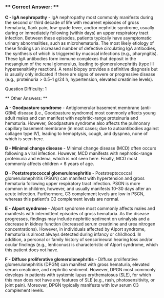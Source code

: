 ### ** Correct Answer: **

**C - IgA nephropathy** - IgA nephropathy most commonly manifests during the second or third decade of life with recurrent episodes of gross hematuria, flank pain, low-grade fever, and/or nephritic syndrome, usually during or immediately following (within days) an upper respiratory tract infection. Between these episodes, patients typically have asymptomatic urinary abnormalities, such as microhematuria. The most likely etiology of these findings an increased number of defective circulating IgA antibodies, the synthesis of which is triggered by mucosal infections (e.g., pharyngitis). These IgA antibodies form immune complexes that deposit in the mesangium of the renal glomerulus, leading to glomerulonephritis (type III hypersensitivity reaction). A renal biopsy provides a definitive diagnosis but is usually only indicated if there are signs of severe or progressive disease (e.g., proteinuria > 0.5–1 g/24 h, hypertension, elevated creatinine levels).

Question Difficulty: 1

** Other Answers: **

**A - Goodpasture syndrome** - Antiglomerular basement membrane (anti-GBM) disease (i.e., Goodpasture syndrome) most commonly affects young adult males and can manifest with nephritic-range proteinuria and hematuria. However, Goodpasture syndrome also affects the pulmonary capillary basement membrane (in most cases; due to autoantibodies against collagen type IV), leading to hemoptysis, cough, and dyspnea, none of which is seen here.

**B - Minimal change disease** - Minimal change disease (MCD) often occurs following a viral infection. However, MCD manifests with nephrotic-range proteinuria and edema, which is not seen here. Finally, MCD most commonly affects children < 6 years of age.

**D - Poststreptococcal glomerulonephritis** - Poststreptococcal glomerulonephritis (PSGN) can manifest with hypertension and gross hematuria following upper respiratory tract infection. PSGN is more common in children, however, and usually manifests 10–30 days after an acute infection. Furthermore, C3 complement levels are low in PSGN, whereas this patient's C3 complement levels are normal.

**E - Alport syndrome** - Alport syndrome most commonly affects males and manifests with intermittent episodes of gross hematuria. As the disease progresses, findings may include nephritic sediment on urinalysis and a decrease in kidney function (increased serum creatinine and urea nitrogen concentrations). However, in individuals affected by Alport syndrome, hematuria is almost always detected during infancy or childhood. In addition, a personal or family history of sensorineural hearing loss and/or ocular findings (e.g., lenticonus) is characteristic of Alport syndrome, which this patient does not have.

**F - Diffuse proliferative glomerulonephritis** - Diffuse proliferative glomerulonephritis (DPGN) can manifest with gross hematuria, elevated serum creatinine, and nephritic sediment. However, DPGN most commonly develops in patients with systemic lupus erythematosus (SLE), for which this man does not have any features of SLE (e.g., rash, photosensitivity, or joint pain). Moreover, DPGN typically manifests with low serum C3 complement levels.


